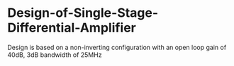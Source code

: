# Design-of-Single-Stage-Differential-Amplifier
Design is based on a non-inverting configuration with an open loop gain of 40dB, 3dB bandwidth of 25MHz
